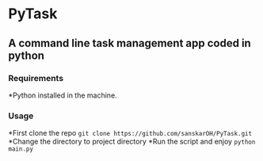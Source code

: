 # PyTask

## A command line task management app coded in python

### Requirements
*Python installed in the machine.
### Usage
*First clone the repo
 ```git clone https://github.com/sanskarOH/PyTask.git```
*Change the directory to project directory
*Run the script and enjoy ```python main.py```
